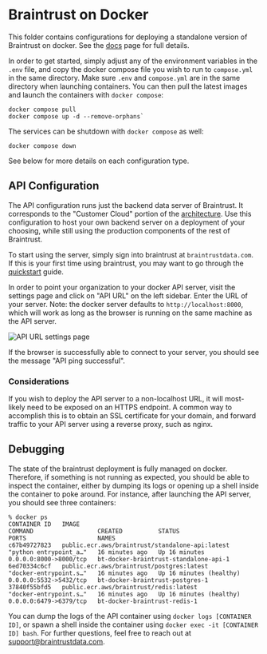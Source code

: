# Braintrust on Docker

This folder contains configurations for deploying a standalone version of
Braintrust on docker. See the
[docs](https://www.braintrustdata.com/docs/self-hosting/docker) page for full
details.

In order to get started, simply adjust any of the environment variables in the
`.env` file, and copy the docker compose file you wish to run to `compose.yml`
in the same directory. Make sure `.env` and `compose.yml` are in the same
directory when launching containers. You can then pull the latest images and
launch the containers with `docker compose`:

```
docker compose pull
docker compose up -d --remove-orphans`
```

The services can be shutdown with `docker compose` as well:

```
docker compose down
```

See below for more details on each configuration type.

## API Configuration

The API configuration runs just the backend data server of Braintrust. It
corresponds to the "Customer Cloud" portion of the
[architecture](https://www.Braintrustdata.com/docs/platform/architecture). Use
this configuration to host your own backend server on a deployment of your
choosing, while still using the production components of the rest of Braintrust.

To start using the server, simply sign into braintrust at `braintrustdata.com`.
If this is your first time using braintrust, you may want to go through the
[quickstart](https://www.braintrustdata.com/docs) guide.

In order to point your organization to your docker API server, visit the
settings page and click on "API URL" on the left sidebar. Enter the URL of your
server. Note: the docker server defaults to `http://localhost:8000`, which will
work as long as the browser is running on the same machine as the API server.

![API URL settings page](images/settings_api_url.png)

If the browser is successfully able to connect to your server, you should see
the message "API ping successful".

### Considerations

If you wish to deploy the API server to a non-localhost URL, it will most-likely
need to be exposed on an HTTPS endpoint. A common way to accomplish this is to
obtain an SSL certificate for your domain, and forward traffic to your API
server using a reverse proxy, such as nginx.

## Debugging

The state of the braintrust deployment is fully managed on docker. Therefore, if
something is not running as expected, you should be able to inspect the
container, either by dumping its logs or opening up a shell inside the container
to poke around. For instance, after launching the API server, you should see
three containers:

```
% docker ps
CONTAINER ID   IMAGE                                             COMMAND                  CREATED          STATUS                    PORTS                    NAMES
c67b49727823   public.ecr.aws/braintrust/standalone-api:latest   "python entrypoint_a…"   16 minutes ago   Up 16 minutes             0.0.0.0:8000->8000/tcp   bt-docker-braintrust-standalone-api-1
6ed70334c6cf   public.ecr.aws/braintrust/postgres:latest         "docker-entrypoint.s…"   16 minutes ago   Up 16 minutes (healthy)   0.0.0.0:5532->5432/tcp   bt-docker-braintrust-postgres-1
37840f55bfd5   public.ecr.aws/braintrust/redis:latest            "docker-entrypoint.s…"   16 minutes ago   Up 16 minutes (healthy)   0.0.0.0:6479->6379/tcp   bt-docker-braintrust-redis-1
```

You can dump the logs of the API container using `docker logs [CONTAINER ID]`,
or spawn a shell inside the container using `docker exec -it [CONTAINER ID] bash`.
For further questions, feel free to reach out at support@braintrustdata.com.
